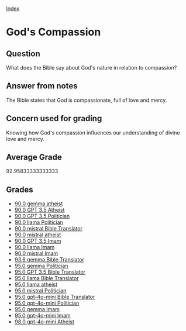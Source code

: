 
[Index](../../index.md)
# God's Compassion
## Question
What does the Bible say about God's nature in relation to compassion?

## Answer from notes
The Bible states that God is compassionate, full of love and mercy.

## Concern used for grading
Knowing how God's compassion influences our understanding of divine love and mercy.

## Average Grade
92.95833333333333

## Grades
 * [90.0 gemma atheist](../answers/gemma_atheist/God's_Compassion.md)
 * [90.0 GPT 3.5 Atheist](../answers/GPT_3.5_Atheist/God's_Compassion.md)
 * [90.0 GPT 3.5 Politician](../answers/GPT_3.5_Politician/God's_Compassion.md)
 * [90.0 llama Politician](../answers/llama_Politician/God's_Compassion.md)
 * [90.0 mistral Bible Translator](../answers/mistral_Bible_Translator/God's_Compassion.md)
 * [90.0 mistral atheist](../answers/mistral_atheist/God's_Compassion.md)
 * [90.0 GPT 3.5 Imam](../answers/GPT_3.5_Imam/God's_Compassion.md)
 * [90.0 llama Imam](../answers/llama_Imam/God's_Compassion.md)
 * [90.0 mistral Imam](../answers/mistral_Imam/God's_Compassion.md)
 * [93.6 gemma Bible Translator](../answers/gemma_Bible_Translator/God's_Compassion.md)
 * [95.0 gemma Politician](../answers/gemma_Politician/God's_Compassion.md)
 * [95.0 GPT 3.5 Bible Translator](../answers/GPT_3.5_Bible_Translator/God's_Compassion.md)
 * [95.0 llama Bible Translator](../answers/llama_Bible_Translator/God's_Compassion.md)
 * [95.0 llama atheist](../answers/llama_atheist/God's_Compassion.md)
 * [95.0 mistral Politician](../answers/mistral_Politician/God's_Compassion.md)
 * [95.0 gpt-4o-mini Bible Translator](../answers/gpt-4o-mini_Bible_Translator/God's_Compassion.md)
 * [95.0 gpt-4o-mini Politician](../answers/gpt-4o-mini_Politician/God's_Compassion.md)
 * [95.0 gemma Imam](../answers/gemma_Imam/God's_Compassion.md)
 * [95.0 gpt-4o-mini Imam](../answers/gpt-4o-mini_Imam/God's_Compassion.md)
 * [98.0 gpt-4o-mini Atheist](../answers/gpt-4o-mini_Atheist/God's_Compassion.md)
